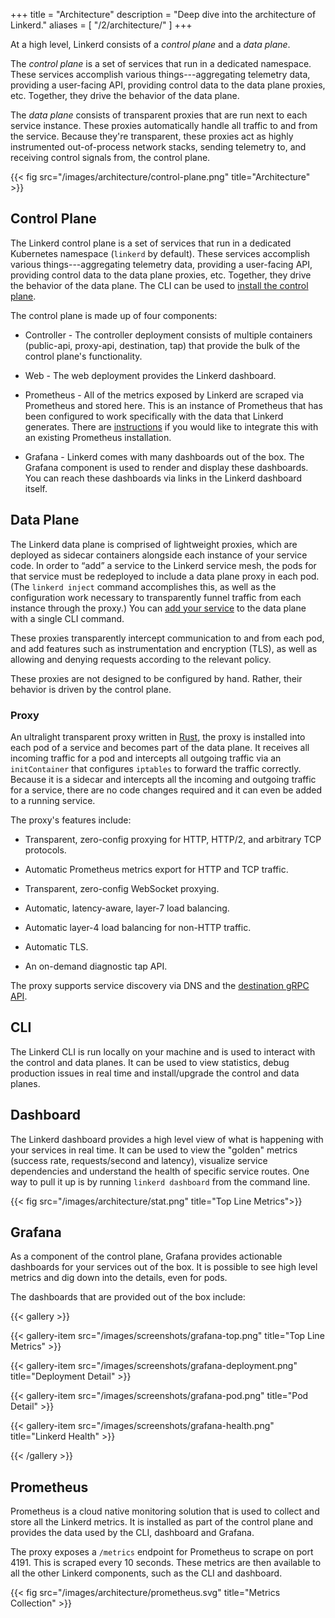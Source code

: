+++
title = "Architecture"
description = "Deep dive into the architecture of Linkerd."
aliases = [
  "/2/architecture/"
]
+++

At a high level, Linkerd consists of a *control plane* and a *data plane*.

The *control plane* is a set of services that run in a dedicated
namespace. These services accomplish various things---aggregating telemetry
data, providing a user-facing API, providing control data to the data plane
proxies, etc. Together, they drive the behavior of the data plane.

The *data plane* consists of transparent proxies that are run next
to each service instance. These proxies automatically handle all traffic to and
from the service. Because they're transparent, these proxies act as highly
instrumented out-of-process network stacks, sending telemetry to, and receiving
control signals from, the control plane.

{{< fig src="/images/architecture/control-plane.png" title="Architecture" >}}

## Control Plane

The Linkerd control plane is a set of services that run in a dedicated
Kubernetes namespace (`linkerd` by default). These services accomplish various
things---aggregating telemetry data, providing a user-facing API, providing
control data to the data plane proxies, etc. Together, they drive the behavior
of the data plane. The CLI can be used to
[install the control plane](/2/getting-started/).

The control plane is made up of four components:

- Controller - The controller deployment consists of multiple containers
  (public-api, proxy-api, destination, tap) that provide the bulk of the control
  plane's functionality.

- Web - The web deployment provides the Linkerd dashboard.

- Prometheus - All of the metrics exposed by Linkerd are scraped via Prometheus
  and stored here. This is an instance of Prometheus that has been configured to
  work specifically with the data that Linkerd generates. There are
  [instructions](/2/observability/exporting-metrics/)
  if you would like to integrate this with an
  existing Prometheus installation.

- Grafana - Linkerd comes with many dashboards out of the box. The Grafana
  component is used to render and display these dashboards. You can reach these
  dashboards via links in the Linkerd dashboard itself.

## Data Plane

The Linkerd data plane is comprised of lightweight proxies, which are deployed
as sidecar containers alongside each instance of your service code. In order to
“add” a service to the Linkerd service mesh, the pods for that service must be
redeployed to include a data plane proxy in each pod. (The `linkerd inject`
command accomplishes this, as well as the configuration work necessary to
transparently funnel traffic from each instance through the proxy.) You can
[add your service](/2/tasks/adding-your-service/) to the data plane with a
single CLI command.

These proxies transparently intercept communication to and from each pod, and
add features such as instrumentation and encryption (TLS), as well as allowing
and denying requests according to the relevant policy.

These proxies are not designed to be configured by hand. Rather, their behavior
is driven by the control plane.

### Proxy

An ultralight transparent proxy written in [Rust](https://www.rust-lang.org/),
the proxy is installed into each pod of a service and becomes part of the data
plane. It receives all incoming traffic for a pod and intercepts all outgoing
traffic via an `initContainer` that configures `iptables` to forward the
traffic correctly. Because it is a sidecar and intercepts all the incoming and
outgoing traffic for a service, there are no code changes required and it can
even be added to a running service.

The proxy's features include:

- Transparent, zero-config proxying for HTTP, HTTP/2, and arbitrary TCP
  protocols.

- Automatic Prometheus metrics export for HTTP and TCP traffic.

- Transparent, zero-config WebSocket proxying.

- Automatic, latency-aware, layer-7 load balancing.

- Automatic layer-4 load balancing for non-HTTP traffic.

- Automatic TLS.

- An on-demand diagnostic tap API.

The proxy supports service discovery via DNS and the
[destination gRPC API](https://github.com/linkerd/linkerd2-proxy-api).

## CLI

The Linkerd CLI is run locally on your machine and is used to interact with the
control and data planes. It can be used to view statistics, debug production
issues in real time and install/upgrade the control and data planes.

## Dashboard

The Linkerd dashboard provides a high level view of what is happening with your
services in real time. It can be used to view the "golden" metrics (success
rate, requests/second and latency), visualize service dependencies and
understand the health of specific service routes. One way to pull it up is by
running `linkerd dashboard` from the command line.

{{< fig src="/images/architecture/stat.png" title="Top Line Metrics">}}

## Grafana

As a component of the control plane, Grafana provides actionable dashboards for
your services out of the box. It is possible to see high level metrics and dig
down into the details, even for pods.

The dashboards that are provided out of the box include:

{{< gallery >}}

{{< gallery-item src="/images/screenshots/grafana-top.png"
    title="Top Line Metrics" >}}

{{< gallery-item src="/images/screenshots/grafana-deployment.png"
    title="Deployment Detail" >}}

{{< gallery-item src="/images/screenshots/grafana-pod.png"
    title="Pod Detail" >}}

{{< gallery-item src="/images/screenshots/grafana-health.png"
    title="Linkerd Health" >}}

{{< /gallery >}}

## Prometheus

Prometheus is a cloud native monitoring solution that is used to collect
and store all the Linkerd metrics. It is installed as part of the control plane
and provides the data used by the CLI, dashboard and Grafana.

The proxy exposes a `/metrics` endpoint for Prometheus to scrape on port 4191.
This is scraped every 10 seconds. These metrics are then available to all the
other Linkerd components, such as the CLI and dashboard.

{{< fig src="/images/architecture/prometheus.svg" title="Metrics Collection" >}}
